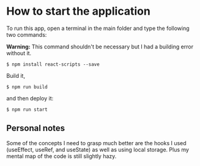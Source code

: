 # How to start the application
To run this app, open a terminal in the main folder and type the following two commands:

**Warning:** This command shouldn't be necessary but I had a building error without it.
```
$ npm install react-scripts --save
```

Build it,
```
$ npm run build
```

and then deploy it:
```
$ npm run start
```

## Personal notes
Some of the concepts I need to grasp much better are the hooks I used (useEffect, useRef, and useState) as well as using local storage. Plus my mental map of the code is still slightly hazy.
